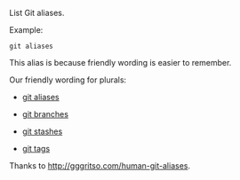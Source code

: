 List Git aliases.

Example:

```shell
git aliases
```

This alias is because friendly wording is easier to remember.

Our friendly wording for plurals:

* [git aliases](../git-aliases)

* [git branches](../git-branches)

* [git stashes](../git-stashes)

* [git tags](../git-tags)

Thanks to <http://gggritso.com/human-git-aliases>.
